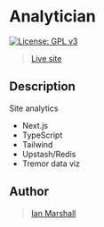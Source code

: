 # Analytician

[![License: GPL v3](https://img.shields.io/badge/License-GPLv3-blue.svg)](https://www.gnu.org/licenses/gpl-3.0)

> [Live site](https://analytician.vercel.app/)

## Description

Site analytics

* Next.js
* TypeScript
* Tailwind
* Upstash/Redis
* Tremor data viz

## Author

> [Ian Marshall](https://ianjstutor.github.io/ian-marshall/)

